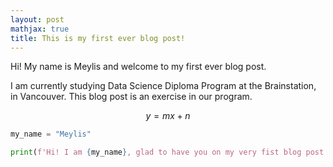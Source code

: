 ```yaml
---
layout: post
mathjax: true
title: This is my first ever blog post!
---
```



Hi! My name is Meylis and welcome to my first ever blog post.

I am currently studying Data Science Diploma Program at the Brainstation, in Vancouver. This blog post is an exercise in our program.

$$y = mx + n $$

```python
my_name = "Meylis"
```


```python
print(f'Hi! I am {my_name}, glad to have you on my very fist blog post page!')
```
